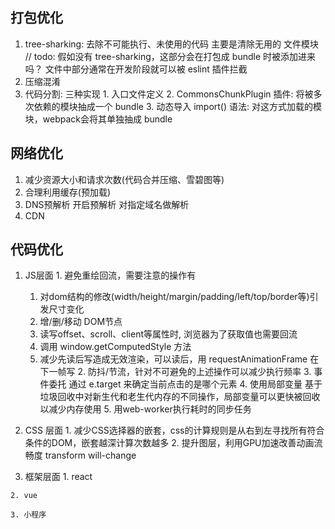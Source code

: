 ## 打包优化
  1. tree-sharking: 去除不可能执行、未使用的代码
    主要是清除无用的 文件模块 // todo: 假如没有 tree-sharking，这部分会在打包成 bundle 时被添加进来吗？
    文件中部分通常在开发阶段就可以被 eslint 插件拦截
  2. 压缩混淆
  3. 代码分割: 三种实现
    1. 入口文件定义
    2. CommonsChunkPlugin 插件: 将被多次依赖的模块抽成一个 bundle
    3. 动态导入 import() 语法: 对这方式加载的模块，webpack会将其单独抽成 bundle

## 网络优化
  1. 减少资源大小和请求次数(代码合并压缩、雪碧图等)
  2. 合理利用缓存(预加载)
  3. DNS预解析
    <meta http-equiv="x-dns-prefetch-control" content="on" /> 开启预解析
    <link rel="dns-prefetch" href="www.test.com" /> 对指定域名做解析 
  4. CDN 

## 代码优化 
  1. JS层面
    1. 避免重绘回流，需要注意的操作有
      1. 对dom结构的修改(width/height/margin/padding/left/top/border等)引发尺寸变化
      2. 增/删/移动 DOM节点
      3. 读写offset、scroll、client等属性时, 浏览器为了获取值也需要回流
      4. 调用 window.getComputedStyle 方法
      5. 减少先读后写造成无效渲染，可以读后，用 requestAnimationFrame 在下一帧写
    2. 防抖/节流，针对不可避免的上述操作可以减少执行频率
    3. 事件委托
      通过 e.target 来确定当前点击的是哪个元素
    4. 使用局部变量
      基于垃圾回收中对新生代和老生代内存的不同操作，局部变量可以更快被回收以减少内存使用
    5. 用web-worker执行耗时的同步任务

  2. CSS 层面
    1. 减少CSS选择器的嵌套，css的计算规则是从右到左寻找所有符合条件的DOM，嵌套越深计算次数越多
    2. 提升图层，利用GPU加速改善动画流畅度
      transform
      will-change

  3. 框架层面
    1. react

    2. vue

    3. 小程序